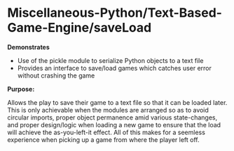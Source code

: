 # Miscellaneous-Python/Text-Based-Game-Engine/saveLoad

**Demonstrates**
* Use of the pickle module to serialize Python objects to a text file
* Provides an interface to save/load games which catches user error without crashing the game

**Purpose:**

   Allows the play to save their game to a text file so that it can be loaded
   later. This is only achievable when the modules are arranged so as to avoid
   circular imports, proper object permanence amid various state-changes,
   and proper design/logic when loading a new game to ensure that the load will
   achieve the as-you-left-it effect. All of this makes for a seemless experience
   when picking up a game from where the player left off.
